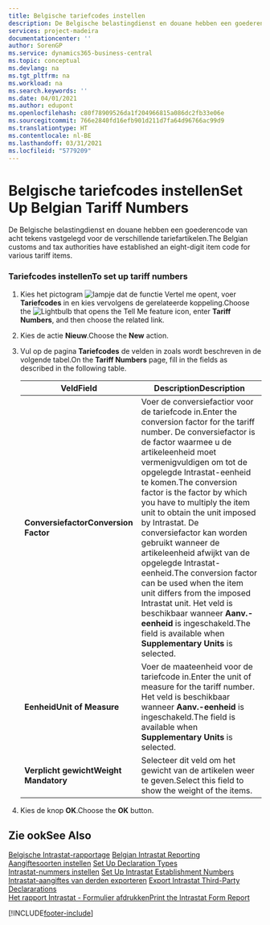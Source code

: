 ```yaml
---
title: Belgische tariefcodes instellen
description: De Belgische belastingdienst en douane hebben een goederencode van acht tekens vastgelegd voor de verschillende tariefartikelen.
services: project-madeira
documentationcenter: ''
author: SorenGP
ms.service: dynamics365-business-central
ms.topic: conceptual
ms.devlang: na
ms.tgt_pltfrm: na
ms.workload: na
ms.search.keywords: ''
ms.date: 04/01/2021
ms.author: edupont
ms.openlocfilehash: c80f78909526da1f204966815a086dc2fb33e06e
ms.sourcegitcommit: 766e2840fd16efb901d211d7fa64d96766ac99d9
ms.translationtype: HT
ms.contentlocale: nl-BE
ms.lasthandoff: 03/31/2021
ms.locfileid: "5779209"
---
```

# <a name="set-up-belgian-tariff-numbers"></a><span data-ttu-id="28430-103">Belgische tariefcodes instellen</span><span class="sxs-lookup"><span data-stu-id="28430-103">Set Up Belgian Tariff Numbers</span></span>
<span data-ttu-id="28430-104">De Belgische belastingdienst en douane hebben een goederencode van acht tekens vastgelegd voor de verschillende tariefartikelen.</span><span class="sxs-lookup"><span data-stu-id="28430-104">The Belgian customs and tax authorities have established an eight-digit item code for various tariff items.</span></span>  

### <a name="to-set-up-tariff-numbers"></a><span data-ttu-id="28430-105">Tariefcodes instellen</span><span class="sxs-lookup"><span data-stu-id="28430-105">To set up tariff numbers</span></span>  

1.  <span data-ttu-id="28430-106">Kies het pictogram ![lampje dat de functie Vertel me opent](../../media/ui-search/search_small.png "Vertel me wat u wilt doen"), voer **Tariefcodes** in en kies vervolgens de gerelateerde koppeling.</span><span class="sxs-lookup"><span data-stu-id="28430-106">Choose the ![Lightbulb that opens the Tell Me feature](../../media/ui-search/search_small.png "Tell me what you want to do") icon, enter **Tariff Numbers**, and then choose the related link.</span></span>  
2.  <span data-ttu-id="28430-107">Kies de actie **Nieuw**.</span><span class="sxs-lookup"><span data-stu-id="28430-107">Choose the **New** action.</span></span>  
3.  <span data-ttu-id="28430-108">Vul op de pagina **Tariefcodes** de velden in zoals wordt beschreven in de volgende tabel.</span><span class="sxs-lookup"><span data-stu-id="28430-108">On the **Tariff Numbers** page, fill in the fields as described in the following table.</span></span>  

    |<span data-ttu-id="28430-109">Veld</span><span class="sxs-lookup"><span data-stu-id="28430-109">Field</span></span>|<span data-ttu-id="28430-110">Description</span><span class="sxs-lookup"><span data-stu-id="28430-110">Description</span></span>|  
    |---------------------------------|---------------------------------------|  
    |<span data-ttu-id="28430-111">**Conversiefactor**</span><span class="sxs-lookup"><span data-stu-id="28430-111">**Conversion Factor**</span></span>|<span data-ttu-id="28430-112">Voer de conversiefactior voor de tariefcode in.</span><span class="sxs-lookup"><span data-stu-id="28430-112">Enter the conversion factor for the tariff number.</span></span> <span data-ttu-id="28430-113">De conversiefactor is de factor waarmee u de artikeleenheid moet vermenigvuldigen om tot de opgelegde Intrastat-eenheid te komen.</span><span class="sxs-lookup"><span data-stu-id="28430-113">The conversion factor is the factor by which you have to multiply the item unit to obtain the unit imposed by Intrastat.</span></span> <span data-ttu-id="28430-114">De conversiefactor kan worden gebruikt wanneer de artikeleenheid afwijkt van de opgelegde Intrastat-eenheid.</span><span class="sxs-lookup"><span data-stu-id="28430-114">The conversion factor can be used when the item unit differs from the imposed Intrastat unit.</span></span> <span data-ttu-id="28430-115">Het veld is beschikbaar wanneer **Aanv.-eenheid** is ingeschakeld.</span><span class="sxs-lookup"><span data-stu-id="28430-115">The field is available when **Supplementary Units** is selected.</span></span>|  
    |<span data-ttu-id="28430-116">**Eenheid**</span><span class="sxs-lookup"><span data-stu-id="28430-116">**Unit of Measure**</span></span>|<span data-ttu-id="28430-117">Voer de maateenheid voor de tariefcode in.</span><span class="sxs-lookup"><span data-stu-id="28430-117">Enter the unit of measure for the tariff number.</span></span> <span data-ttu-id="28430-118">Het veld is beschikbaar wanneer **Aanv.-eenheid** is ingeschakeld.</span><span class="sxs-lookup"><span data-stu-id="28430-118">The field is available when **Supplementary Units** is selected.</span></span>|  
    |<span data-ttu-id="28430-119">**Verplicht gewicht**</span><span class="sxs-lookup"><span data-stu-id="28430-119">**Weight Mandatory**</span></span>|<span data-ttu-id="28430-120">Selecteer dit veld om het gewicht van de artikelen weer te geven.</span><span class="sxs-lookup"><span data-stu-id="28430-120">Select this field to show the weight of the items.</span></span>|  

4.  <span data-ttu-id="28430-121">Kies de knop **OK**.</span><span class="sxs-lookup"><span data-stu-id="28430-121">Choose the **OK** button.</span></span>  
  
## <a name="see-also"></a><span data-ttu-id="28430-122">Zie ook</span><span class="sxs-lookup"><span data-stu-id="28430-122">See Also</span></span>  
 <span data-ttu-id="28430-123">[Belgische Intrastat-rapportage](belgian-intrastat-reporting.md) </span><span class="sxs-lookup"><span data-stu-id="28430-123">[Belgian Intrastat Reporting](belgian-intrastat-reporting.md) </span></span>  
 <span data-ttu-id="28430-124">[Aangiftesoorten instellen](how-to-set-up-declaration-types.md) </span><span class="sxs-lookup"><span data-stu-id="28430-124">[Set Up Declaration Types](how-to-set-up-declaration-types.md) </span></span>  
 <span data-ttu-id="28430-125">[Intrastat-nummers instellen](how-to-set-up-intrastat-establishment-numbers.md) </span><span class="sxs-lookup"><span data-stu-id="28430-125">[Set Up Intrastat Establishment Numbers](how-to-set-up-intrastat-establishment-numbers.md) </span></span>  
 <span data-ttu-id="28430-126">[Intrastat-aangiftes van derden exporteren](how-to-export-intrastat-third-party-declararations.md) </span><span class="sxs-lookup"><span data-stu-id="28430-126">[Export Intrastat Third-Party Declararations](how-to-export-intrastat-third-party-declararations.md) </span></span>  
 [<span data-ttu-id="28430-127">Het rapport Intrastat - Formulier afdrukken</span><span class="sxs-lookup"><span data-stu-id="28430-127">Print the Intrastat Form Report</span></span>](how-to-print-the-intrastat-form-report.md)


[!INCLUDE[footer-include](../../includes/footer-banner.md)]